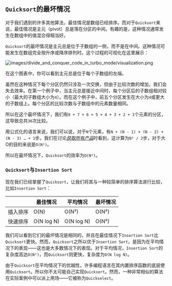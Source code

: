 ## `Quicksort`的最坏情况

对于我们遇到的许多其他算法，最佳情况是数组已经排序。而对于`Quicksort`来说，最佳情况是主元（pivot）总是落在分区的中间。有趣的是，这种情况通常发生在数组中的值混合得相当好。

`Quicksort`的最坏情况是主元总是位于子数组的一侧，而不是在中间。这种情况可能发生在数组完全按升序或降序排列时。这个过程的可视化在这里展示：

![images/divide_and_conquer_code_in_turbo_mode/visualization.png](images/divide_and_conquer_code_in_turbo_mode/visualization.png)

在这个图表中，你可以看到主元总是位于每个子数组的左端。

虽然在这种情况下每个分区仍然只涉及一次交换，但由于比较次数的增加，我们会失去效率。在第一个例子中，当主元总是接近中间时，每个分区后的子数组相对较小（最大的子数组大小为`4`）。而在这个例子中，前五个分区发生在大小为`4`或更大的子数组上。每个分区的比较次数与子数组中的元素数量相同。

所以在这个最坏情况下，我们有`8 + 7 + 6 + 5 + 4 + 3 + 2 + 1`个元素的分区，这导致总共`36`次比较。

用公式化的语言来说，我们可以说，对于`N`个元素，有`N + (N - 1) + (N - 2) + (N - 3) … + 1`步。我们在讨论[*获取所有产品*](f_0072.xhtml#sect.get-all-the-products)时看到，这计算为`N² / 2`步，对于大O的目的来说是`O(N²)`。

所以在最坏情况下，`Quicksort`的效率为`O(N²)`。

### `Quicksort`与`Insertion Sort`

现在我们已经掌握了`Quicksort`，让我们将其与一种较简单的排序算法进行比较，比如`Insertion Sort`：

|  | 最佳情况 | 平均情况 | 最坏情况 |
| --- | --- | --- | --- |
| 插入排序 | O(N) | O(N²) | O(N²) |
| 快速排序 | O(N log N) | O(N log N) | O(N²) |

我们可以看到它们的最坏情况是相同的，并且在最佳情况下`Insertion Sort`比`Quicksort`更快。然而，`Quicksort`之所以优于`Insertion Sort`，是因为在平均情况下的表现——这也是大多数情况下的表现。对于平均情况，`Insertion Sort`的复杂度高达`O(N²)`，而`Quicksort`则更快，复杂度为`O(N log N)`。

由于`Quicksort`在平均情况下的优越性，许多编程语言在其内置排序函数的底层使用`Quicksort`。所以你不太可能自己实现`Quicksort`。然而，一种非常相似的算法在实际案例中可以派上用场——它被称为`Quickselect`。
